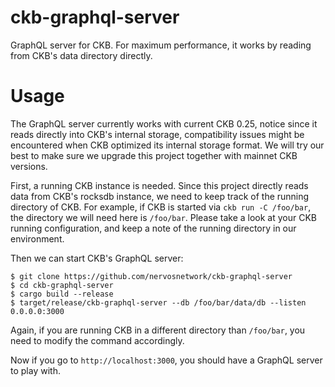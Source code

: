 # ckb-graphql-server

GraphQL server for CKB. For maximum performance, it works by reading from CKB's data directory directly.

# Usage

The GraphQL server currently works with current CKB 0.25, notice since it reads directly into CKB's internal storage, compatibility issues might be encountered when CKB optimized its internal storage format. We will try our best to make sure we upgrade this project together with mainnet CKB versions.

First, a running CKB instance is needed. Since this project directly reads data from CKB's rocksdb instance, we need to keep track of the running directory of CKB. For example, if CKB is started via `ckb run -C /foo/bar`, the directory we will need here is `/foo/bar`. Please take a look at your CKB running configuration, and keep a note of the running directory in our environment.

Then we can start CKB's GraphQL server:

```
$ git clone https://github.com/nervosnetwork/ckb-graphql-server
$ cd ckb-graphql-server
$ cargo build --release
$ target/release/ckb-graphql-server --db /foo/bar/data/db --listen 0.0.0.0:3000
```

Again, if you are running CKB in a different directory than `/foo/bar`, you need to modify the command accordingly.

Now if you go to `http://localhost:3000`, you should have a GraphQL server to play with.
